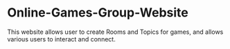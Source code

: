 # Online-Games-Group-Website
This website allows user to create Rooms and Topics for games, and allows various users to interact and connect.
